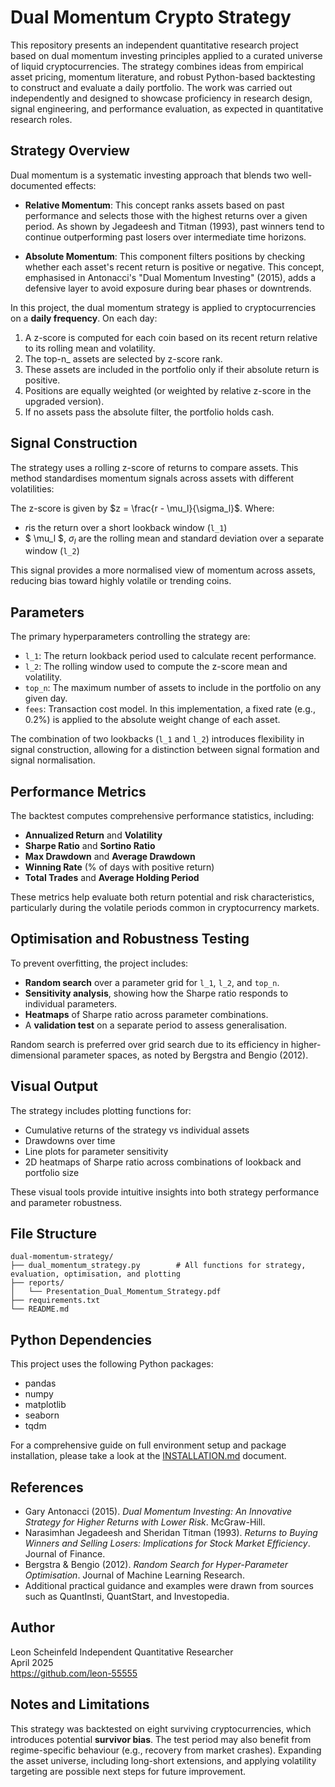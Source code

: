 # Dual Momentum Crypto Strategy

This repository presents an independent quantitative research project based on dual momentum investing principles applied to a curated universe of liquid cryptocurrencies. The strategy combines ideas from empirical asset pricing, momentum literature, and robust Python-based backtesting to construct and evaluate a daily portfolio. The work was carried out independently and designed to showcase proficiency in research design, signal engineering, and performance evaluation, as expected in quantitative research roles.

## Strategy Overview

Dual momentum is a systematic investing approach that blends two well-documented effects:

- **Relative Momentum**: This concept ranks assets based on past performance and selects those with the highest returns over a given period. As shown by Jegadeesh and Titman (1993), past winners tend to continue outperforming past losers over intermediate time horizons.

- **Absolute Momentum**: This component filters positions by checking whether each asset's recent return is positive or negative. This concept, emphasised in Antonacci's "Dual Momentum Investing" (2015), adds a defensive layer to avoid exposure during bear phases or downtrends.

In this project, the dual momentum strategy is applied to cryptocurrencies on a **daily frequency**. On each day:

1. A z-score is computed for each coin based on its recent return relative to its rolling mean and volatility.
2. The top-n\_ assets are selected by z-score rank.
3. These assets are included in the portfolio only if their absolute return is positive.
4. Positions are equally weighted (or weighted by relative z-score in the upgraded version).
5. If no assets pass the absolute filter, the portfolio holds cash.

## Signal Construction

The strategy uses a rolling z-score of returns to compare assets. This method standardises momentum signals across assets with different volatilities:

The z-score is given by $z = \frac{r - \mu_l}{\sigma_l}$.
Where:

- $r$is the return over a short lookback window (`l_1`)
- $ \mu_l $, $\sigma_l$ are the rolling mean and standard deviation over a separate window (`l_2`)

This signal provides a more normalised view of momentum across assets, reducing bias toward highly volatile or trending coins.

## Parameters

The primary hyperparameters controlling the strategy are:

- `l_1`: The return lookback period used to calculate recent performance.
- `l_2`: The rolling window used to compute the z-score mean and volatility.
- `top_n`: The maximum number of assets to include in the portfolio on any given day.
- `fees`: Transaction cost model. In this implementation, a fixed rate (e.g., 0.2%) is applied to the absolute weight change of each asset.

The combination of two lookbacks (`l_1` and `l_2`) introduces flexibility in signal construction, allowing for a distinction between signal formation and signal normalisation.

## Performance Metrics

The backtest computes comprehensive performance statistics, including:

- **Annualized Return** and **Volatility**
- **Sharpe Ratio** and **Sortino Ratio**
- **Max Drawdown** and **Average Drawdown**
- **Winning Rate** (% of days with positive return)
- **Total Trades** and **Average Holding Period**

These metrics help evaluate both return potential and risk characteristics, particularly during the volatile periods common in cryptocurrency markets.

## Optimisation and Robustness Testing

To prevent overfitting, the project includes:

- **Random search** over a parameter grid for `l_1`, `l_2`, and `top_n`.
- **Sensitivity analysis**, showing how the Sharpe ratio responds to individual parameters.
- **Heatmaps** of Sharpe ratio across parameter combinations.
- A **validation test** on a separate period to assess generalisation.

Random search is preferred over grid search due to its efficiency in higher-dimensional parameter spaces, as noted by Bergstra and Bengio (2012).

## Visual Output

The strategy includes plotting functions for:

- Cumulative returns of the strategy vs individual assets
- Drawdowns over time
- Line plots for parameter sensitivity
- 2D heatmaps of Sharpe ratio across combinations of lookback and portfolio size

These visual tools provide intuitive insights into both strategy performance and parameter robustness.

## File Structure

```
dual-momentum-strategy/
├── dual_momentum_strategy.py        # All functions for strategy, evaluation, optimisation, and plotting
├── reports/
│   └── Presentation_Dual_Momentum_Strategy.pdf
├── requirements.txt
└── README.md
```

## Python Dependencies

This project uses the following Python packages:

- pandas
- numpy
- matplotlib
- seaborn
- tqdm

For a comprehensive guide on full environment setup and package installation, please take a look at the [INSTALLATION.md](./INSTALLATION.md) document.

## References

- Gary Antonacci (2015). _Dual Momentum Investing: An Innovative Strategy for Higher Returns with Lower Risk_. McGraw-Hill.
- Narasimhan Jegadeesh and Sheridan Titman (1993). _Returns to Buying Winners and Selling Losers: Implications for Stock Market Efficiency_. Journal of Finance.
- Bergstra & Bengio (2012). _Random Search for Hyper-Parameter Optimisation_. Journal of Machine Learning Research.
- Additional practical guidance and examples were drawn from sources such as QuantInsti, QuantStart, and Investopedia.

## Author

Leon Scheinfeld
Independent Quantitative Researcher  
April 2025  
https://github.com/leon-55555

## Notes and Limitations

This strategy was backtested on eight surviving cryptocurrencies, which introduces potential **survivor bias**. The test period may also benefit from regime-specific behaviour (e.g., recovery from market crashes). Expanding the asset universe, including long-short extensions, and applying volatility targeting are possible next steps for future improvement.
